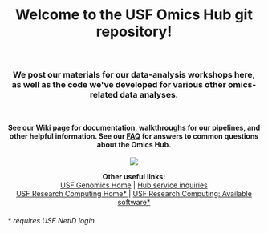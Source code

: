 
<html>
<body>


<h1 align="center">Welcome to the USF Omics Hub git repository!</h1>


  
<p align="center">
  <br>
  <h3 align="center">We post our materials for our data-analysis workshops here, as well as the code we've developed for various other omics-related data analyses.</h3>
  <br>
 </p>

<p align="center">
  <b> See our <a href="https://github.com/usfomicshub/usfomicshub.github.io/wiki">Wiki</a> page for documentation, walkthroughs for our pipelines, and other helpful information. See our <a href="https://github.com/usfomicshub/usfomicshub.github.io/blob/master/wiki/markdowns/Hub_FAQ.md">FAQ</a> for answers to common questions about the Omics Hub. </b>
  <br>
  <br>
  <img src="img/Hub_logo_2.0_small.PNG">
  
  <br>
</p>

<p align="center">
  <b> Other useful links:</b><br>
  <a href="https://health.usf.edu/publichealth/ghidr/genomics">USF Genomics Home</a> |
  <a href="https://health.usf.edu/publichealth/ghidr/genomics/request-services"> Hub service inquiries </a>
  <br>
  <a href="https://wiki.rc.usf.edu/index.php/Main_Page"> USF Research Computing Home* </a> |
  <a href="https://wiki.rc.usf.edu/index.php/Software_and_Libraries"> USF Research Computing: Available software* </a>
</p>



<h6> * requires USF NetID login </h6>
</body>
</html>
